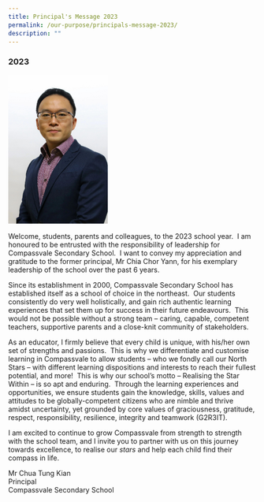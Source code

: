 ```yaml
---
title: Principal's Message 2023
permalink: /our-purpose/principals-message-2023/
description: ""
---
```

### 2023

<img src="/images/MR%20CHUA%20TUNG%20KIAN%20PRINCIPAL.jpg" 
     style="width:40%">

Welcome, students, parents and colleagues, to the 2023 school year.  I am honoured to be entrusted with the responsibility of leadership for Compassvale Secondary School.  I want to convey my appreciation and gratitude to the former principal, Mr Chia Chor Yann, for his exemplary leadership of the school over the past 6 years.

Since its establishment in 2000, Compassvale Secondary School has established itself as a school of choice in the northeast.  Our students consistently do very well holistically, and gain rich authentic learning experiences that set them up for success in their future endeavours.  This would not be possible without a strong team – caring, capable, competent teachers, supportive parents and a close-knit community of stakeholders.

As an educator, I firmly believe that every child is unique, with his/her own set of strengths and passions.  This is why we differentiate and customise learning in Compassvale to allow students – who we fondly call our North Stars – with different learning dispositions and interests to reach their fullest potential, and more!  This is why our school’s motto – Realising the Star Within – is so apt and enduring.  Through the learning experiences and opportunities, we ensure students gain the knowledge, skills, values and attitudes to be globally-competent citizens who are nimble and thrive amidst uncertainty, yet grounded by core values of graciousness, gratitude, respect, responsibility, resilience, integrity and teamwork (G2R3IT).  

I am excited to continue to grow Compassvale from strength to strength with the school team, and I invite you to partner with us on this journey towards excellence, to realise our _stars_ and help each child find their compass in life. 

  
Mr Chua Tung Kian  <br>
Principal  <br>
Compassvale Secondary School

